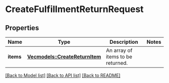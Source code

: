 # CreateFulfillmentReturnRequest

## Properties

Name | Type | Description | Notes
------------ | ------------- | ------------- | -------------
**items** | [**Vec<models::CreateReturnItem>**](CreateReturnItem.md) | An array of items to be returned. | 

[[Back to Model list]](../README.md#documentation-for-models) [[Back to API list]](../README.md#documentation-for-api-endpoints) [[Back to README]](../README.md)


